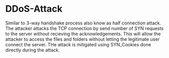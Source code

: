 # DDoS-Attack
Similar to 3-way handshake process also know as half connection attack. The attacker attacks the TCP connection by send number of SYN requests to the server without recieving the acknowledgements. This will allow the attacker to access the files and folders without letting the legitimate user connect the server. THe attack is mitigated using SYN_Cookies done directly during the attack.
